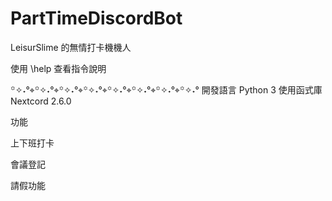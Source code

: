 # PartTimeDiscordBot 
LeisurSlime 的無情打卡機機人 
 
使用 \help 查看指令說明 
 
꙳✧˖°⌖꙳✧˖°⌖꙳✧˖°⌖꙳✧˖°⌖꙳✧˖°⌖꙳✧˖°⌖꙳✧˖°⌖꙳✧˖° 
開發語言 
Python 3 
使用函式庫 
Nextcord 2.6.0 

功能 

上下班打卡 

會議登記 

請假功能 
